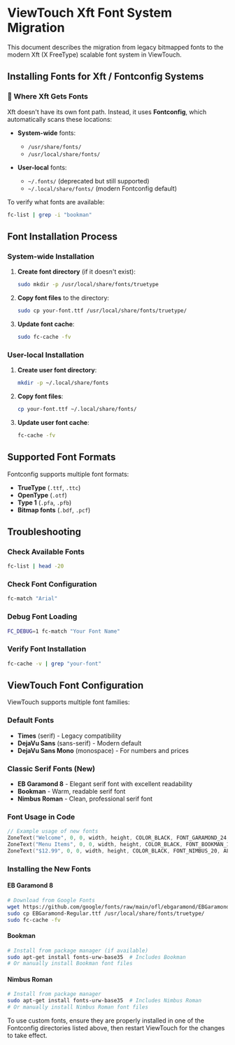 # ViewTouch Xft Font System Migration

This document describes the migration from legacy bitmapped fonts to the modern Xft (X FreeType) scalable font system in ViewTouch.

## Installing Fonts for Xft / Fontconfig Systems

### 📁 Where Xft Gets Fonts

Xft doesn't have its own font path. Instead, it uses **Fontconfig**, which automatically scans these locations:

- **System-wide** fonts:  
  - `/usr/share/fonts/`  
  - `/usr/local/share/fonts/`  

- **User-local** fonts:  
  - `~/.fonts/` (deprecated but still supported)  
  - `~/.local/share/fonts/` (modern Fontconfig default)

To verify what fonts are available:
```bash
fc-list | grep -i "bookman"
```

## Font Installation Process

### System-wide Installation

1. **Create font directory** (if it doesn't exist):
   ```bash
   sudo mkdir -p /usr/local/share/fonts/truetype
   ```

2. **Copy font files** to the directory:
   ```bash
   sudo cp your-font.ttf /usr/local/share/fonts/truetype/
   ```

3. **Update font cache**:
   ```bash
   sudo fc-cache -fv
   ```

### User-local Installation

1. **Create user font directory**:
   ```bash
   mkdir -p ~/.local/share/fonts
   ```

2. **Copy font files**:
   ```bash
   cp your-font.ttf ~/.local/share/fonts/
   ```

3. **Update user font cache**:
   ```bash
   fc-cache -fv
   ```

## Supported Font Formats

Fontconfig supports multiple font formats:
- **TrueType** (`.ttf`, `.ttc`)
- **OpenType** (`.otf`)
- **Type 1** (`.pfa`, `.pfb`)
- **Bitmap fonts** (`.bdf`, `.pcf`)

## Troubleshooting

### Check Available Fonts
```bash
fc-list | head -20
```

### Check Font Configuration
```bash
fc-match "Arial"
```

### Debug Font Loading
```bash
FC_DEBUG=1 fc-match "Your Font Name"
```

### Verify Font Installation
```bash
fc-cache -v | grep "your-font"
```

## ViewTouch Font Configuration

ViewTouch supports multiple font families:

### Default Fonts
- **Times** (serif) - Legacy compatibility
- **DejaVu Sans** (sans-serif) - Modern default
- **DejaVu Sans Mono** (monospace) - For numbers and prices

### Classic Serif Fonts (New)
- **EB Garamond 8** - Elegant serif font with excellent readability
- **Bookman** - Warm, readable serif font
- **Nimbus Roman** - Clean, professional serif font

### Font Usage in Code
```cpp
// Example usage of new fonts
ZoneText("Welcome", 0, 0, width, height, COLOR_BLACK, FONT_GARAMOND_24, ALIGN_CENTER);
ZoneText("Menu Items", 0, 0, width, height, COLOR_BLACK, FONT_BOOKMAN_18, ALIGN_LEFT);
ZoneText("$12.99", 0, 0, width, height, COLOR_BLACK, FONT_NIMBUS_20, ALIGN_RIGHT);
```

### Installing the New Fonts

#### EB Garamond 8
```bash
# Download from Google Fonts
wget https://github.com/google/fonts/raw/main/ofl/ebgaramond/EBGaramond-Regular.ttf
sudo cp EBGaramond-Regular.ttf /usr/local/share/fonts/truetype/
sudo fc-cache -fv
```

#### Bookman
```bash
# Install from package manager (if available)
sudo apt-get install fonts-urw-base35  # Includes Bookman
# Or manually install Bookman font files
```

#### Nimbus Roman
```bash
# Install from package manager
sudo apt-get install fonts-urw-base35  # Includes Nimbus Roman
# Or manually install Nimbus Roman font files
```

To use custom fonts, ensure they are properly installed in one of the Fontconfig directories listed above, then restart ViewTouch for the changes to take effect. 